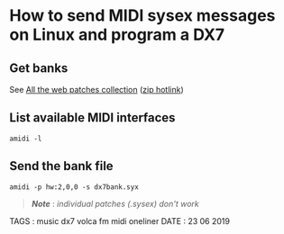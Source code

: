 # How to send MIDI sysex messages on Linux and program a DX7

## Get banks

See [All the web patches collection](http://bobbyblues.recup.ch/yamaha_dx7/dx7_patches.html) ([zip hotlink](http://bobbyblues.recup.ch/yamaha_dx7/patches/DX7_AllTheWeb.zip))

## List available MIDI interfaces

```
amidi -l
```

## Send the bank file

```
amidi -p hw:2,0,0 -s dx7bank.syx
```

> ***Note*** : *individual patches (.sysex) don't work*


TAGS : music dx7 volca fm midi oneliner
DATE : 23 06 2019